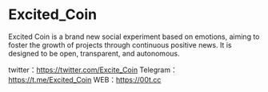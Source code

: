 # Excited_Coin
Excited Coin is a brand new social experiment based on emotions, aiming to foster the growth of projects through continuous positive news. It is designed to be open, transparent, and autonomous.

twitter：https://twitter.com/Excite_Coin
Telegram：https://t.me/Excited_Coin
WEB：https://00t.cc
